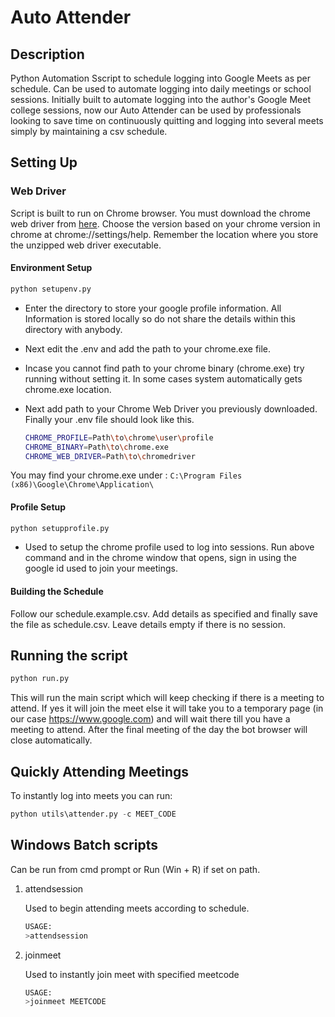 # Auto Attender

## Description

Python Automation Sscript to schedule logging into Google Meets as per schedule. Can be used to automate logging into daily meetings or school sessions. Initially built to automate logging into the author's Google Meet college sessions, now our Auto Attender can be used by professionals looking to save time on continuously quitting and logging into several meets simply by maintaining a csv schedule.

## Setting Up

### Web Driver

Script is built to run on Chrome browser. You must download the chrome web driver from [here](https://sites.google.com/a/chromium.org/chromedriver/downloads). Choose the version based on your chrome version in chrome at chrome://settings/help. Remember the location where you store the unzipped web driver executable.

#### Environment Setup

```python
python setupenv.py
```

- Enter the directory to store your google profile information. All Information is stored locally so do not share the details within this directory with anybody.

- Next edit the .env and add the path to your chrome.exe file.

- Incase you cannot find path to your chrome binary (chrome.exe) try running without setting it. In some cases system automatically gets chrome.exe location.

- Next add path to your Chrome Web Driver you previously downloaded. Finally your .env file should look like this.

  ```bash
  CHROME_PROFILE=Path\to\chrome\user\profile
  CHROME_BINARY=Path\to\chrome.exe
  CHROME_WEB_DRIVER=Path\to\chromedriver
  ```

You may find your chrome.exe under : `C:\Program Files (x86)\Google\Chrome\Application\`

#### Profile Setup

```python
python setupprofile.py
```

- Used to setup the chrome profile used to log into sessions. Run above command and in the chrome window that opens, sign in using the google id used to join your meetings.

#### Building the Schedule

Follow our schedule.example.csv. Add details as specified and finally save the file as schedule.csv. Leave details empty if there is no session.

## Running the script

```python
python run.py
```

This will run the main script which will keep checking if there is a meeting to attend. If yes it will join the meet else it will take you to a temporary page (in our case https://www.google.com) and will wait there till you have a meeting to attend. After the final meeting of the day the bot browser will close automatically.

## Quickly Attending Meetings

To instantly log into meets you can run:

```python
python utils\attender.py -c MEET_CODE
```

## Windows Batch scripts

Can be run from cmd prompt or Run (Win + R) if set on path.

1. attendsession

   Used to begin attending meets according to schedule.

   ```bash
   USAGE:
   >attendsession
   ```

2. joinmeet

   Used to instantly join meet with specified meetcode

   ```bash
   USAGE:
   >joinmeet MEETCODE
   ```
